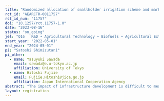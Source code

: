 ```yaml
---
title: "Randomized allocation of smallholder irrigation scheme and market-oriented agricultural extension intervention in Zambia. "
rct_id: "AEARCTR-0011757"
rct_id_num: "11757"
doi: "10.1257/rct.11757-1.0"
date: "2023-08-16"
status: "on_going"
jel: "Q16	R&D • Agricultural Technology • Biofuels • Agricultural Extension Services"
start_year: "2022-05-01"
end_year: "2024-05-01"
pi: "Satoshi Shimizutani"
pi_other:
  - name: Yasuyuki Sawada
    email: sawada@e.u-tokyo.ac.jp
    affiliation: University of Tokyo
  - name: Hitoshi Fujiie
    email: Fujiie.Hitoshi@jica.go.jp
    affiliation: Japan International Cooperation Agency
abstract: "The impact of infrastructure development is difficult to measure because of its innate nature of non-randomness. We examine the impact of smallholder irrigation scheme by assigning farmer groups randomly to make a causal inference on livelihood of smallholder farmers. Moreover, a half of farmer groups which are randomized assigned among the treatment group receive market-oriented agricultural extension too. This study reveals the relative impact of infrastructure (hardware) and agricultural extension (software). This study stands out as an exceptionally rare evaluation of an infrastructure project based on randomized controlled trials (RCTs). As far as we know, it's also the pioneering RCT conducted for an irrigation project."
layout: registration
---
```



